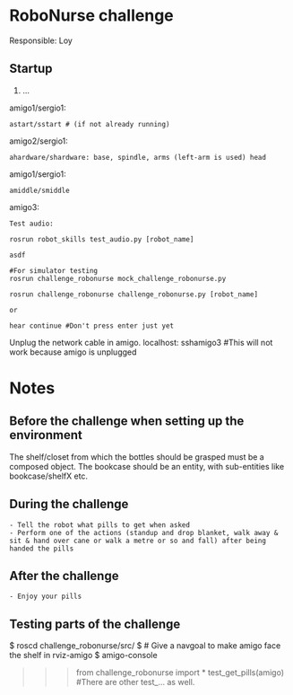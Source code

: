 # RoboNurse challenge

Responsible: Loy

## Startup

1. ...

amigo1/sergio1:

    astart/sstart # (if not already running)

amigo2/sergio1:

    ahardware/shardware: base, spindle, arms (left-arm is used) head

amigo1/sergio1:

    amiddle/smiddle

amigo3:

    Test audio:

    rosrun robot_skills test_audio.py [robot_name]

    asdf

    #For simulator testing
    rosrun challenge_robonurse mock_challenge_robonurse.py

    rosrun challenge_robonurse challenge_robonurse.py [robot_name]

    or

    hear continue #Don't press enter just yet

Unplug the network cable in amigo.
localhost:
    sshamigo3 #This will not work because amigo is unplugged

# Notes

Before the challenge when setting up the environment
----------------------------------------------------
The shelf/closet from which the bottles should be grasped must be a composed object. 
The bookcase should be an entity, with sub-entities like bookcase/shelfX etc. 

During the challenge
--------------------

    - Tell the robot what pills to get when asked
    - Perform one of the actions (standup and drop blanket, walk away & sit & hand over cane or walk a metre or so and fall) after being handed the pills

After the challenge
-------------------

    - Enjoy your pills

Testing parts of the challenge
-----------------------------
$ roscd challenge_robonurse/src/
$ # Give a navgoal to make amigo face the shelf in rviz-amigo
$ amigo-console
>>> from challenge_robonurse import *
>>> test_get_pills(amigo) #There are other test_... as well. 

